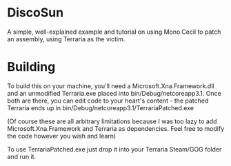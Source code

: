 # DiscoSun
A simple, well-explained example and tutorial on using Mono.Cecil to patch an assembly, using Terraria as the victim.

# Building
To build this on your machine, you'll need a Microsoft.Xna.Framework.dll and an unmodified Terraria.exe placed into bin/Debug/netcoreapp3.1.
Once both are there, you can edit code to your heart's content - the patched Terraria ends up in bin/Debug/netcoreapp3.1/TerrariaPatched.exe

(Of course these are all arbitrary limitations because I was too lazy to add Microsoft.Xna.Framework and Terraria as dependencies. Feel free to modify the code however you wish and learn)

To use TerrariaPatched.exe just drop it into your Terraria Steam/GOG folder and run it.
